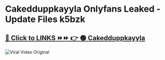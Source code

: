 
 # Cakedduppkayyla Onlyfans Leaked - Update Files k5bzk

## <h2><a href="https://clipsfans.com/Cakedduppkayyla&ref=git">🔗 Click to LINKS ⏩⏩ 👉 🟢 Cakedduppkayyla </a></h2>

<a href="https://clipsfans.com/Cakedduppkayyla&ref=git" rel="nofollow" data-target="animated-image.originalLink"><img src="https://i.ibb.co.com/xMMVF88/686577567.gif" alt="Viral Video Original" style="max-width: 100%; display: inline-block;" data-target="animated-image.originalImage"></a>

